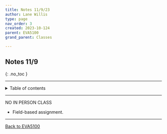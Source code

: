 ```yaml
---
title: Notes 11/9/23
author: Lane Willis
type: page
nav_order: 3
created: 2023-10-124
parent: EVA5100
grand_parent: Classes

---
```


## Notes 11/9
{: .no_toc }

---

<details closed markdown="block">
  <summary>
    Table of contents
  </summary>
  {: .text-delta }
1. TOC
{:toc}
</details>

---

NO IN PERSON CLASS
- Field-based assignment.

---

[Back to EVA5100](/notes/eva5100)